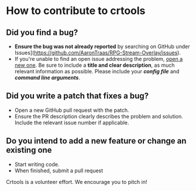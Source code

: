 # How to contribute to crtools

## Did you find a bug?

- **Ensure the bug was not already reported** by searching on GitHub under 
  Issues](https://github.com/AaronTraas/RPG-Stream-Overlay/issues).
- If you're unable to find an open issue addressing the problem, 
  [open a new one](https://github.com/AaronTraas/RPG-Stream-Overlay/issues/new). 
  Be sure to include a **title and clear description**, as much relevant information 
  as possible. Please include your ***config file*** and ***command line arguments***. 

## Did you write a patch that fixes a bug?

- Open a new GitHub pull request with the patch.
- Ensure the PR description clearly describes the problem and solution. 
  Include the relevant issue number if applicable.

## Do you intend to add a new feature or change an existing one

- Start writing code.
- When finished, submit a pull request

Crtools is a volunteer effort. We encourage you to pitch in!

